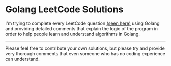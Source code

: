 # Golang LeetCode Solutions

I'm trying to complete every LeetCode question [(seen here)](https://leetcode.com/problemset/all/ "LeetCode") using Golang and providing detailed comments that explain the logic of the program in order to help people learn and understand algorithms in Golang.

------------

Please feel free to contribute your own solutions, but please try and provide very thorough comments that even someone who has no coding experience can understand.